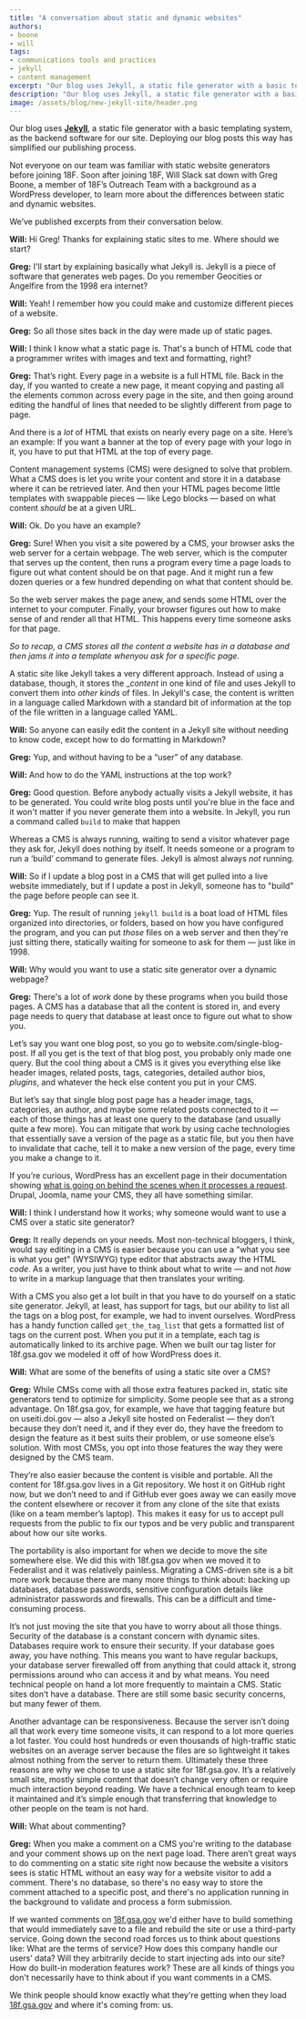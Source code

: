 ```yaml
---
title: "A conversation about static and dynamic websites"
authors:
- boone
- will
tags:
- communications tools and practices
- jekyll
- content management
excerpt: "Our blog uses Jekyll, a static file generator with a basic templating system, as the backend software. Deploying our blog posts this way has simplified our publishing process."
description: "Our blog uses Jekyll, a static file generator with a basic templating system, as the backend software. Deploying our blog posts this way has simplified our publishing process."
image: /assets/blog/new-jekyll-site/header.png
---
```


Our blog uses [**Jekyll**](http://jekyllrb.com/), a static file
generator with a basic templating system, as the backend software for
our site. Deploying our blog posts this way has
simplified our publishing process.

Not everyone on our team was familiar with static website generators
before joining 18F. Soon after joining 18F, Will Slack sat down with
Greg Boone, a member of 18F’s Outreach Team with a background as a
WordPress developer, to learn more about the differences between static
and dynamic websites.

We’ve published excerpts from their conversation below.

**Will:** Hi Greg! Thanks for explaining static sites to me. Where
should we start?

**Greg:** I'll start by explaining basically what Jekyll is. Jekyll is a
piece of software that generates web pages. Do you remember Geocities or
Angelfire from the 1998 era internet?

**Will:** Yeah! I remember how you could make and customize different
pieces of a website.

**Greg:** So all those sites back in the day were made up of static
pages.

**Will:** I think I know what a static page is. That's a bunch of HTML
code that a programmer writes with images and text and formatting,
right?

**Greg:** That’s right. Every page in a website is a full HTML file.
Back in the day, if you wanted to create a new page, it meant copying
and pasting all the elements common across every page in the site, and
then going around editing the handful of lines that needed to be
slightly different from page to page.

And there is a *lot* of HTML that exists on nearly every page on a
site. Here’s an example: If you want a banner at the top of every page
with your logo in it, you have to put that HTML at the top of every
page.

Content management systems (CMS) were designed to solve that problem.
What a CMS does is let you write your content and store it in a database
where it can be retrieved later. And then your HTML pages become little
templates with swappable pieces — like Lego blocks — based on what
content *should* be at a given URL.

**Will:** Ok. Do you have an example?

**Greg:** Sure! When you visit a site powered by a CMS, your browser
asks the web server for a certain webpage. The web server, which is the
computer that serves up the content, then runs a program every time a
page loads to figure out what content should be on that page. And it
might run a few dozen queries or a few hundred depending on what that
content should be.

So the web server makes the page anew, and sends some HTML over the
internet to your computer. Finally, your browser figures out how to make
sense of and render all that HTML. This happens every time someone asks
for that page.

*So to recap, a CMS stores all the content a website has in a database
and then jams it into a template when​_you_​ ask for a specific page.*

A static site like Jekyll takes a very different approach. Instead of
using a database, though, it stores the _*​content* in one kind of
file and uses Jekyll to convert them into *other kinds* of files.
In Jekyll's case, the content is written in a language called Markdown
with a standard bit of information at the top of the file written in a
language called YAML.

**Will:** So anyone can easily edit the content in a Jekyll site without
needing to know code, except how to do formatting in Markdown?

**Greg:** Yup, and without having to be a “user” of any database.

**Will:** And how to do the YAML instructions at the top work?

**Greg:** Good question. Before anybody actually visits a Jekyll
website, it has to be generated. You could write blog posts until you're
blue in the face and it won't matter if you never generate them into a
website. In Jekyll, you run a command called `build` to make that
happen

Whereas a CMS is always running, waiting to send a visitor whatever page
they ask for, Jekyll does nothing by itself. It needs someone or a
program to run a ‘build’ command to generate files. Jekyll is almost
always *not* running.

**Will:** So if I update a blog post in a CMS that will get pulled into
a live website immediately, but if I update a post in Jekyll, someone
has to "build" the page before people can see it.

**Greg:** Yup. The result of running `jekyll build` is a boat load of
HTML files organized into directories, or folders, based on how you have
configured the program, and you can put *those* files on a web
server and then they're just sitting there, statically waiting for
someone to ask for them — just like in 1998.

**Will:** Why would you want to use a static site generator over a
dynamic webpage?

**Greg:** There's a lot of *work* done by these programs when you
build those pages. A CMS has a database that all the content is stored
in, and every page needs to query that database at least once to figure
out what to show you.

Let’s say you want one blog post, so you go to
website.com/single-blog-post. If all you get is the text of that blog
post, you probably only made one query. But the cool thing about a CMS
is it gives you everything else like header images, related posts, tags,
categories, detailed author bios, ​_plugins_, and whatever the heck
else content you put in your CMS.

But let’s say that single blog post page has a header image, tags,
categories, an author, and maybe some related posts connected to it —
each of those things has at least one query to the database (and usually
quite a few more). You can mitigate that work by using cache
technologies that essentially save a version of the page as a static
file, but you then have to invalidate that cache, tell it to make a new
version of the page, every time you make a change to it.

If you’re curious, WordPress has an excellent page in their
documentation showing [what is going on behind the scenes when it
processes a request](https://codex.wordpress.org/Query_Overview).
Drupal, Joomla, name your CMS, they all have something similar.

**Will:** I think I understand how it works; why someone would want to
use a CMS over a static site generator?

**Greg:** It really depends on your needs. Most non-technical bloggers,
I think, would say editing in a CMS is easier because you can use a
"what you see is what you get" (WYSIWYG) type editor that abstracts away
the HTML *code*. As a writer, you just have to think about what to
write — and not *how* to write in a markup language that then translates
your writing.

With a CMS you also get a lot built in that you have to do yourself on a
static site generator. Jekyll, at least, has support for tags, but our
ability to list all the tags on a blog post, for example, we had to
invent ourselves. WordPress has a handy function called
`get_the_tag_list` that gets a formatted list of tags on the current
post. When you put it in a template, each tag is automatically linked to
its archive page. When we built our tag lister for 18f.gsa.gov we
modeled it off of how WordPress does it.

**Will:** What are some of the benefits of using a static site over a
CMS?

**Greg:** While CMSs come with all those extra features packed in,
static site generators tend to optimize for simplicity. Some people see
that as a strong advantage. On 18f.gsa.gov, for example, we have that
tagging feature but on useiti.doi.gov — also a Jekyll site hosted on
Federalist — they don’t because they don’t need it, and if they ever do,
they have the freedom to design the feature as it best suits their
problem, or use someone else’s solution. With most CMSs, you opt into
those features the way they were designed by the CMS team.

They’re also easier because the content is visible and portable. All the
content for 18f.gsa.gov lives in a Git repository. We host it on GitHub
right now, but we don’t need to and if GitHub ever goes away we can
easily move the content elsewhere or recover it from any clone of the
site that exists (like on a team member’s laptop). This makes it easy
for us to accept pull requests from the public to fix our typos and be
very public and transparent about how our site works.

The portability is also important for when we decide to move the site
somewhere else. We did this with 18f.gsa.gov when we moved it to
Federalist and it was relatively painless. Migrating a CMS-driven site
is a bit more work because there are many more things to think about:
backing up databases, database passwords, sensitive configuration
details like administrator passwords and firewalls. This can be a
difficult and time-consuming process.

It’s not just moving the site that you have to worry about all those
things. Security of the database is a constant concern with dynamic
sites. Databases require work to ensure their security. If your database
goes away, you have nothing. This means you want to have regular
backups, your database server firewalled off from anything that could
attack it, strong permissions around who can access it and by what
means. You need technical people on hand a lot more frequently to
maintain a CMS. Static sites don’t have a database. There are still some
basic security concerns, but many fewer of them.

Another advantage can be responsiveness. Because the server isn’t doing
all that work every time someone visits, it can respond to a lot more
queries a lot faster. You could host hundreds or even thousands of
high-traffic static websites on an average server because the files are
so lightweight it takes almost nothing from the server to return them.
Ultimately these three reasons are why we chose to use a static site for
18f.gsa.gov. It’s a relatively small site, mostly simple content that
doesn’t change very often or require much interaction beyond reading. We
have a technical enough team to keep it maintained and it’s simple
enough that transferring that knowledge to other people on the team is
not hard.

**Will:** What about commenting?

**Greg:** When you make a comment on a CMS you're writing to the
database and your comment shows up on the next page load. There aren’t
great ways to do commenting on a static site right now because the
website a visitors sees is static HTML without an easy way for a website
visitor to add a comment. There's no database, so there's no easy way to
store the comment attached to a specific post, and there's no
application running in the background to validate and process a form
submission.

If we wanted comments on [18f.gsa.gov](http://18f.gsa.gov/) we'd either
have to build something that would immediately save to a file and
rebuild the site or use a third-party service. Going down the second
road forces us to think about questions like: What are the terms of
service? How does this company handle our users’ data? Will they
arbitrarily decide to start injecting ads into our site? How do built-in
moderation features work? These are all kinds of things you don't
necessarily have to think about if you want comments in a CMS.

We think people should know exactly what they're getting when they load
[18f.gsa.gov](http://18f.gsa.gov/) and where it's coming from: us.
